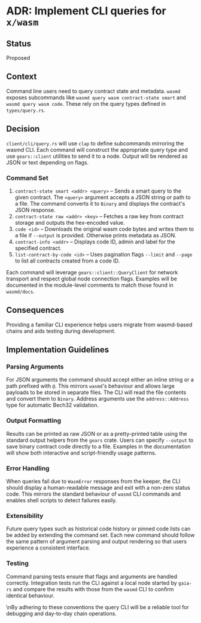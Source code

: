 # ADR: Implement CLI queries for `x/wasm`

## Status
Proposed

## Context

Command line users need to query contract state and metadata. `wasmd` exposes
subcommands like `wasmd query wasm contract-state smart` and `wasmd query wasm
code`. These rely on the query types defined in `types/query.rs`.

## Decision

`client/cli/query.rs` will use `clap` to define subcommands mirroring the wasmd
CLI. Each command will construct the appropriate query type and use
`gears::client` utilities to send it to a node. Output will be rendered as JSON
or text depending on flags.

### Command Set

1. `contract-state smart <addr> <query>` – Sends a smart query to the given
   contract. The `<query>` argument accepts a JSON string or path to a file. The
   command converts it to `Binary` and displays the contract's JSON response.
2. `contract-state raw <addr> <key>` – Fetches a raw key from contract storage
   and outputs the hex-encoded value.
3. `code <id>` – Downloads the original wasm code bytes and writes them to a
   file if `--output` is provided. Otherwise prints metadata as JSON.
4. `contract-info <addr>` – Displays code ID, admin and label for the specified
   contract.
5. `list-contract-by-code <id>` – Uses pagination flags `--limit` and `--page`
   to list all contracts created from a code ID.

Each command will leverage `gears::client::QueryClient` for network transport
and respect global node connection flags. Examples will be documented in the
module-level comments to match those found in `wasmd/docs`.

## Consequences

Providing a familiar CLI experience helps users migrate from wasmd-based chains
and aids testing during development.

## Implementation Guidelines

### Parsing Arguments

For JSON arguments the command should accept either an inline string or a path
prefixed with `@`. This mirrors `wasmd`'s behaviour and allows large payloads to
be stored in separate files. The CLI will read the file contents and convert them
to `Binary`. Address arguments use the `address::Address` type for automatic
Bech32 validation.

### Output Formatting

Results can be printed as raw JSON or as a pretty-printed table using the
standard output helpers from the `gears` crate. Users can specify `--output` to
save binary contract code directly to a file. Examples in the documentation will
show both interactive and script-friendly usage patterns.

### Error Handling

When queries fail due to `WasmError` responses from the keeper, the CLI should
display a human-readable message and exit with a non-zero status code. This
mirrors the standard behaviour of `wasmd` CLI commands and enables shell scripts
to detect failures easily.

### Extensibility

Future query types such as historical code history or pinned code lists can be
added by extending the command set. Each new command should follow the same
pattern of argument parsing and output rendering so that users experience a
consistent interface.

### Testing

Command parsing tests ensure that flags and arguments are handled correctly.
Integration tests run the CLI against a local node started by `gaia-rs` and
compare the results with those from the `wasmd` CLI to confirm identical
behaviour.

\nBy adhering to these conventions the query CLI will be a reliable tool for debugging and day-to-day chain operations.
